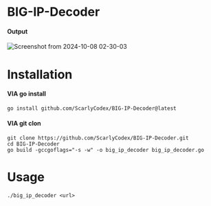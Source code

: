 # BIG-IP-Decoder
#### Output
![Screenshot from 2024-10-08 02-30-03](https://github.com/user-attachments/assets/bbc9b98c-0c85-459b-8e1b-9f683696daf3)
# Installation
#### VIA go install
`go install github.com/ScarlyCodex/BIG-IP-Decoder@latest`
#### VIA git clon
```
git clone https://github.com/ScarlyCodex/BIG-IP-Decoder.git
cd BIG-IP-Decoder
go build -gccgoflags="-s -w" -o big_ip_decoder big_ip_decoder.go
```
# Usage
`./big_ip_decoder <url>`

